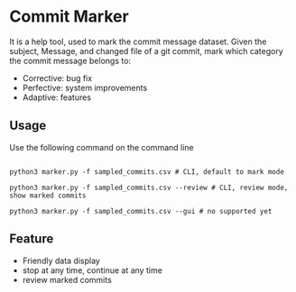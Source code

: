 # Commit Marker
It is a help tool, used to mark the commit message dataset. Given the subject, Message, and changed file of a git commit, mark which category the commit message belongs to:

* Corrective: bug fix
* Perfective: system improvements
* Adaptive: features



## Usage

Use the following command on the command line

```shell

python3 marker.py -f sampled_commits.csv # CLI, default to mark mode

python3 marker.py -f sampled_commits.csv --review # CLI, review mode, show marked commits

python3 marker.py -f sampled_commits.csv --gui # no supported yet

```



## Feature

* Friendly data display
* stop at any time, continue at any time
* review marked commits
